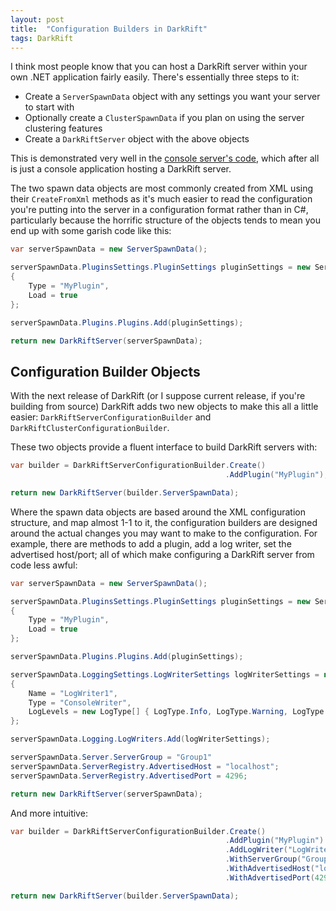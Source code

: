 ```yaml
---
layout: post
title:  "Configuration Builders in DarkRift"
tags: DarkRift
---
```


I think most people know that you can host a DarkRift server within your own .NET application fairly easily. There's essentially three steps to it:
- Create a `ServerSpawnData` object with any settings you want your server to start with
- Optionally create a `ClusterSpawnData` if you plan on using the server clustering features
- Create a `DarkRiftServer` object with the above objects

This is demonstrated very well in the [console server's code](https://github.com/DarkRiftNetworking/DarkRift/blob/master/DarkRift.Server.Console/Program.cs), which after all is just a console application hosting a DarkRift server.

The two spawn data objects are most commonly created from XML using their `CreateFromXml` methods as it's much easier to read the configuration you're putting into the server in a configuration format rather than in C#, particularly because the horrific structure of the objects tends to mean you end up with some garish code like this:
```csharp
var serverSpawnData = new ServerSpawnData();

serverSpawnData.PluginsSettings.PluginSettings pluginSettings = new ServerSpawnData.PluginsSettings.PluginSettings
{
    Type = "MyPlugin",
    Load = true
};

serverSpawnData.Plugins.Plugins.Add(pluginSettings);

return new DarkRiftServer(serverSpawnData);
```

## Configuration Builder Objects
With the next release of DarkRift (or I suppose current release, if you're building from source) DarkRift adds two new objects to make this all a little easier: `DarkRiftServerConfigurationBuilder` and `DarkRiftClusterConfigurationBuilder`.

These two objects provide a fluent interface to build DarkRift servers with:
```csharp
var builder = DarkRiftServerConfigurationBuilder.Create()
                                                .AddPlugin("MyPlugin");

return new DarkRiftServer(builder.ServerSpawnData);
```

Where the spawn data objects are based around the XML configuration structure, and map almost 1-1 to it, the configuration builders are designed around the actual changes you may want to make to the configuration. For example, there are methods to add a plugin, add a log writer, set the advertised host/port; all of which make configuring a DarkRift server from code less awful:
```csharp
var serverSpawnData = new ServerSpawnData();

serverSpawnData.PluginsSettings.PluginSettings pluginSettings = new ServerSpawnData.PluginsSettings.PluginSettings
{
    Type = "MyPlugin",
    Load = true
};

serverSpawnData.Plugins.Plugins.Add(pluginSettings);

serverSpawnData.LoggingSettings.LogWriterSettings logWriterSettings = new ServerSpawnData.LoggingSettings.LogWriterSettings
{
    Name = "LogWriter1",
    Type = "ConsoleWriter",
    LogLevels = new LogType[] { LogType.Info, LogType.Warning, LogType.Error, LogType.Fatal }
};

serverSpawnData.Logging.LogWriters.Add(logWriterSettings);

serverSpawnData.Server.ServerGroup = "Group1"
serverSpawnData.ServerRegistry.AdvertisedHost = "localhost";
serverSpawnData.ServerRegistry.AdvertisedPort = 4296;

return new DarkRiftServer(serverSpawnData);
```

And more intuitive:
```csharp
var builder = DarkRiftServerConfigurationBuilder.Create()
                                                .AddPlugin("MyPlugin")
                                                .AddLogWriter("LogWriter1", "ConsoleWriter", LogType.Info, LogType.Warning, LogType.Error, LogType.Fatal)
                                                .WithServerGroup("Group1")
                                                .WithAdvertisedHost("localhost")
                                                .WithAdvertisedPort(4296);

return new DarkRiftServer(builder.ServerSpawnData);
```
